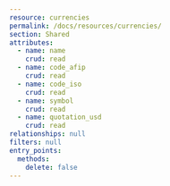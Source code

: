 ```yaml
---
resource: currencies
permalink: /docs/resources/currencies/
section: Shared
attributes:
  - name: name
    crud: read
  - name: code_afip
    crud: read
  - name: code_iso
    crud: read
  - name: symbol
    crud: read
  - name: quotation_usd
    crud: read
relationships: null
filters: null
entry_points:
  methods:
    delete: false
---
```

